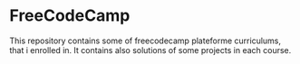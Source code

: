 # FreeCodeCamp
This repository contains some of freecodecamp plateforme curriculums, that i enrolled in.  It contains also solutions of some projects in each course. 